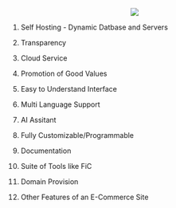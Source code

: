 <p align="center"><img src="https://github.com/nulldevcodes/Udbhav-Servers/blob/main/assets/images/b7u.png"></p>

1. Self Hosting - Dynamic Datbase and Servers

2. Transparency

3. Cloud Service

4. Promotion of Good Values

5. Easy to Understand Interface

6. Multi Language Support

7. AI Assitant

8. Fully Customizable/Programmable

9. Documentation

10. Suite of Tools like FiC

11. Domain Provision

12. Other Features of an E-Commerce Site
